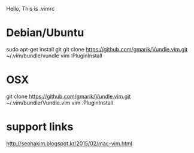 Hello, This is .vimrc

# Debian/Ubuntu
sudo apt-get install git
git clone https://github.com/gmarik/Vundle.vim.git ~/.vim/bundle/vundle
vim :PluginInstall

# OSX
git clone https://github.com/gmarik/Vundle.vim.git ~/.vim/bundle/Vundle.vim
vim :PluginInstall

# support links
http://seohakim.blogspot.kr/2015/02/mac-vim.html
